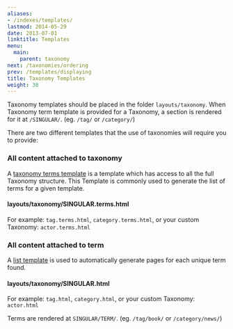 ```yaml
---
aliases:
- /indexes/templates/
lastmod: 2014-05-29
date: 2013-07-01
linktitle: Templates
menu:
  main:
    parent: taxonomy
next: /taxonomies/ordering
prev: /templates/displaying
title: Taxonomy Templates
weight: 30
---
```


Taxonomy templates should be placed in the folder `layouts/taxonomy`.
When Taxonomy term template is provided for a Taxonomy, a section is rendered for it at `/SINGULAR/`. (eg. `/tag/` or `/category/`)

There are two different templates that the use of taxonomies will require you to provide:

### All content attached to taxonomy

A [taxonomy terms template](/templates/terms/) is a template which has access to all the full Taxonomy structure.
This Template is commonly used to generate the list of terms for a given template.


#### layouts/taxonomy/SINGULAR.terms.html

For example: `tag.terms.html`, `category.terms.html`, or your custom Taxonomy: `actor.terms.html`

### All content attached to term

A [list template](/templates/list/) is used to automatically generate pages for each unique term found.


#### layouts/taxonomy/SINGULAR.html

For example: `tag.html`, `category.html`, or your custom Taxonomy: `actor.html`

Terms are rendered at `SINGULAR/TERM/`. (eg. `/tag/book/` or `/category/news/`)
